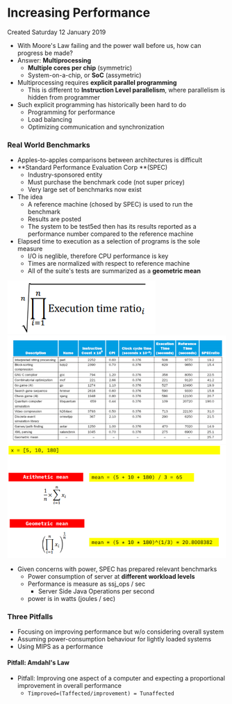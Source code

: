 # Increasing Performance
Created Saturday 12 January 2019


* With Moore's Law failing and the power wall before us, how can progress be made?
* Answer: **Multiprocessing**
	* **Multiple cores per chip** (symmetric)
	* System-on-a-chip, or **SoC** (assymetric)
* Multiprocessing requires **explicit parallel programming**
	* This is different to **Instruction Level parallelism**, where parallelism is hidden from programmer
* Such explicit programming has historically been hard to do
	* Programming for performance
	* Load balancing
	* Optimizing communication and synchronization


### Real World Benchmarks

* Apples-to-apples comparisons between architectures is difficult
* **Standard Performance Evaluation Corp **(SPEC)
	* Industry-sponsored entity
	* Must purchase the benchmark code (not super pricey)
	* Very large set of benchmarks now exist
* The idea
	* A reference machine (chosed by SPEC) is used to run the benchmark
	* Results are posted
	* The system to be test5ed then has its results reported as a performance number compared to the reference machine
* Elapsed time to execution as a selection of programs is the sole measure
	* I/O is neglible, therefore CPU performance is key
	* Times are normalized with respect to reference machine
	* All of the suite's tests are summarized as a **geometric mean**

![](./Increasing_Performance/pasted_image.png)
![](./Increasing_Performance/pasted_image001.png)
![](./Increasing_Performance/pasted_image002.png)


* Given concerns with power, SPEC has prepared relevant benchmarks
	* Power consumption of server at **different workload levels**
	* Performance is measure as ssj_ops / sec
		* Server Side Java Operations per second
	* power is in watts (joules / sec)



### Three Pitfalls

* Focusing on improving performance but w/o considering overall system
* Assuming power-consumption behaviour for lightly loaded systems
* Using MIPS as a performance 


#### Pitfall: Amdahl's Law

* Pitfall: Improving one aspect of a computer and expecting a proportional improvement in overall performance
	* ``Timproved=(Taffected/improvement) = Tunaffected``



